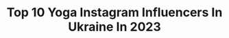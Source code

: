 ---
title: Top 10 Yoga Instagram Influencers In Ukraine In 2023
description: >-
  Find top yoga Instagram influencers in Ukraine in 2023. Most popular hashtags: #yoga #flexible #style.
platform: Instagram
hits: 8
text_top: See the best Instagram accounts on inBeat.
text_bottom: Our platform has 8 Instagram influencers like this in Ukraine for you to work with.
profiles:
  - username: "ilonkis___"
    fullname: >-
      ☾ Ilonа
    bio: >-
      Yoga ↠ Travel ↠ Art ↠ Aesthetics Telegram 👇🏼
    location: "Ukraine"
    followers: 84906
    engagement: 710
    commentsToLikes: 0.021767
    id: ck5zphkiksoj20i1489crdq6p
    verified: false
    hashtags: ""
  - username: "mila_kucherenko"
    fullname: >-
      
    bio: >-
      • Тренер, який не нашкодить. • Здорові марафони стрункості. • Новий марафон - 11 квітня. • Допоможу створити тіло мрії, треную онлайн.
    location: "Ukraine"
    followers: 32403
    engagement: 486
    commentsToLikes: 0.127999
    id: ck5c3lof1zkqt0i11rqlbmyow
    verified: false
    hashtags: "#giveaway, #yoga, #sport, #sportgirl"
  - username: "margolibi"
    fullname: >-
      Margo
    bio: >-
      Young&free🖤 🇺🇦Made in Ukraine 🏋️‍♀️Gym addicted 🎹Piano lover 👩‍🎓Student of philology
    location: "Ukraine"
    followers: 4188
    engagement: 2076
    commentsToLikes: 0.033996
    id: ckf5n54tvws2s0j23d05v2ina
    verified: false
    hashtags: "#kiev, #poltava, #krainogram, #poltavagirls"
  - username: "svitlanasokoliuk"
    fullname: >-
      Svitlana Bondarenko
    bio: >-
      ⠀ 👠Co-founder @largo.fashion ☝️Розкажу як зібрати базовий гардероб 🌏Подорожую 21 країна 🗺️Навігація⬇️
    location: "Ukraine"
    followers: 20894
    engagement: 241
    commentsToLikes: 0.080819
    id: ckaoszfmytp3z0i78fvv2b22a
    verified: false
    hashtags: "#masks, #look, #spain, #food"
  - username: "uvarovaa.p"
    fullname: >-
      Уварова Полина
    bio: >-
      I play with air🕊 🏆Чемпионка мира 2018 🏆Двукратная чемпионка Европы 2018,19 Артист Тренер Судья 👇🏽Онлайн мастер-класс 1.0
    location: "Ukraine"
    followers: 13963
    engagement: 1068
    commentsToLikes: 0.010662
    id: ck0twbf8ier050i191no9cu00
    verified: false
    hashtags: "#aerialbeauties, #circusaroundtheworld, #circusinternational, #circusinspiration"
  - username: "daria__skvortsova"
    fullname: >-
      Дарья Скворцова
    bio: >-
      💪🏻Делаю танцоров и фитоняшек из биоматериала от 4 до ∞ ⠀ 🔝Тренирую в @lets_fly_pole_dance_dnepr
    location: "Ukraine"
    followers: 9184
    engagement: 472
    commentsToLikes: 0.023111
    id: ck6uhksg79opg0j71j5h7b1mr
    verified: false
    hashtags: "#poletrick, #pole, #flexible, #stretching"
  - username: "olena_blog"
    fullname: >-
      Olena Filipova
    bio: >-
      Мій блог мотивує на Цікаве, Здорове, Насичене і Красиве Життя ! ☀️ Впевнена ви замотивуєтесь 🦋 17 років працюю в сфері краси 🏅 Мрії збуваються ТУТ
    location: "Ukraine"
    followers: 31123
    engagement: 67
    commentsToLikes: 0.058397
    id: ck6tq1qdjox670j719xadxei7
    verified: false
    hashtags: ""
  - username: "vladaae"
    fullname: >-
      Vlada Kozachyshche
    bio: >-
      💋 Makeup Artist Los Angeles 🇺🇦 Ukrainian ✨ Follow for Makeup Inspiration #makeupbyvladaae
    location: "Ukraine"
    followers: 26811
    engagement: 108
    commentsToLikes: 0.034757
    id: ck0u7cxz14g5r0i19apm2e4sg
    verified: false
    hashtags: "#makeupbyvladaae, #cowprintmakeup, #cowprint"
---